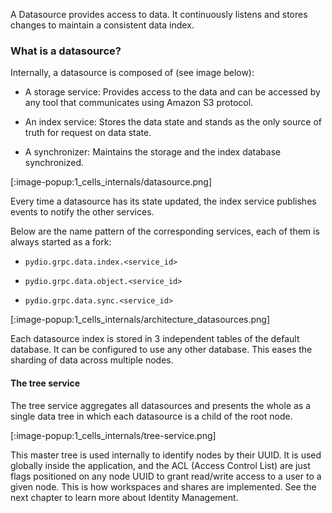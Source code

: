 
A Datasource provides access to data. It continuously listens and stores changes to maintain a consistent data index.

### What is a datasource?

Internally, a datasource is composed of (see image below):

* A storage service: Provides access to the data and can be accessed by any tool that communicates using Amazon S3 protocol.

* An index service: Stores the data state and stands as the only source of truth for request on data state.

* A synchronizer: Maintains the storage and the index database synchronized.


[:image-popup:1_cells_internals/datasource.png]


Every time a datasource has its state updated, the index service publishes events to notify the other services.

Below are the name pattern of the corresponding services, each of them is always started as a fork:

* `pydio.grpc.data.index.<service_id>`

* `pydio.grpc.data.object.<service_id>`

* `pydio.grpc.data.sync.<service_id>`



[:image-popup:1_cells_internals/architecture_datasources.png]


Each datasource index is stored in 3 independent tables of the default database. It can be configured to use any other database. This eases the sharding of data across multiple nodes.

#### The tree service
The tree service aggregates all datasources and presents the whole as a single data tree in which each datasource is a child of the root node.

[:image-popup:1_cells_internals/tree-service.png]

This master tree is used internally to identify nodes by their UUID. It is used globally inside the application, and the ACL (Access Control List) are just flags positioned on any node UUID to grant read/write access to a user to a given node. This is how workspaces and shares are implemented. See the next chapter to learn more about Identity Management.
